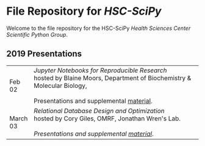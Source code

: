 File Repository for *HSC-SciPy*
 ============

Welcome to the file repository for the HSC-SciPy *Health Sciences Center Scientific Python Group*.  



## 2019 Presentations

|        |                    |
| ------ | ------------------ |
| Feb<br/>02|*Jupyter Notebooks for Reproducible Research*<br/>hosted by Blaine Moors, Department of Biochemistry & Molecular Biology, <br/><br/>Presentations and supplemental [material](./2019/02_February/). |
| March<br/>03|*Relational Database Design and Optimization*<br/>hosted by Cory Giles, OMRF, Jonathan Wren's Lab.<br/><br/>*Presentations and supplemental [material](./2019/03_March/)*. |



